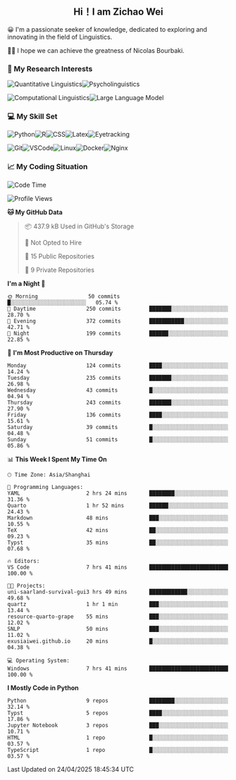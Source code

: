 

## <div align="center">Hi！I am Zichao Wei</div>

😀 I'm a passionate seeker of knowledge, dedicated to exploring and innovating in the field of Linguistics.

🙋‍♂️ I hope we can achieve the greatness of Nicolas Bourbaki.

### 🔬 My Research Interests

![Quantitative Linguistics](https://img.shields.io/badge/Quantitative%20Linguistics-%230072CC.svg?&style=for-the-badge&logo=appveyor&logoColor=white)![Psycholinguistics](https://img.shields.io/badge/Psycholinguistics-%2301a3a1.svg?&style=for-the-badge&logo=AWS%20Amplify&logoColor=white)

![Computational Linguistics](https://img.shields.io/badge/Computational%20Linguistics-%231877F2.svg?&style=for-the-badge&logo=Markdown&logoColor=white)![Large Language Model](https://img.shields.io/badge/Large%20Language%20Model-%23F76300.svg?&style=for-the-badge&logo=Android&logoColor=white)

### 💻 My Skill Set

![Python](https://img.shields.io/badge/Python-%2314354C.svg?style=for-the-badge&logo=python&logoColor=white&color=2AB3E3)![R](https://img.shields.io/badge/-R-276DC3?style=for-the-badge&logo=r&logoColor=white)![CSS](https://img.shields.io/badge/-CSS-1572B6?style=for-the-badge&logo=css3&logoColor=white)![Latex](https://img.shields.io/badge/-Latex-008080?style=for-the-badge&logo=latex&logoColor=white)![Eyetracking](https://img.shields.io/badge/Eyetracking-%230078D6?style=for-the-badge&logo=SearXNG&logoColor=#3050FF)

![Git](https://img.shields.io/badge/-Git-F05032?style=for-the-badge&logo=git&logoColor=white)![VSCode](https://img.shields.io/badge/-VSCode-007ACC?style=for-the-badge&logo=visual-studio-code&logoColor=white)![Linux](https://img.shields.io/badge/-Linux-FCC624?style=for-the-badge&logo=linux&logoColor=black)![Docker](https://img.shields.io/badge/-Docker-2496ED?style=for-the-badge&logo=docker&logoColor=white)![Nginx](https://img.shields.io/badge/-Nginx-009639?style=for-the-badge&logo=nginx&logoColor=white)

### 📈 My Coding Situation

<!--START_SECTION:waka-->
![Code Time](http://img.shields.io/badge/Code%20Time-450%20hrs%2047%20mins-blue)

![Profile Views](http://img.shields.io/badge/Profile%20Views-0-blue)

**🐱 My GitHub Data** 

> 📦 437.9 kB Used in GitHub's Storage 
 > 
> 🚫 Not Opted to Hire
 > 
> 📜 15 Public Repositories 
 > 
> 🔑 9 Private Repositories 
 > 
**I'm a Night 🦉** 

```text
🌞 Morning                50 commits          █░░░░░░░░░░░░░░░░░░░░░░░░   05.74 % 
🌆 Daytime                250 commits         ███████░░░░░░░░░░░░░░░░░░   28.70 % 
🌃 Evening                372 commits         ███████████░░░░░░░░░░░░░░   42.71 % 
🌙 Night                  199 commits         ██████░░░░░░░░░░░░░░░░░░░   22.85 % 
```
📅 **I'm Most Productive on Thursday** 

```text
Monday                   124 commits         ████░░░░░░░░░░░░░░░░░░░░░   14.24 % 
Tuesday                  235 commits         ███████░░░░░░░░░░░░░░░░░░   26.98 % 
Wednesday                43 commits          █░░░░░░░░░░░░░░░░░░░░░░░░   04.94 % 
Thursday                 243 commits         ███████░░░░░░░░░░░░░░░░░░   27.90 % 
Friday                   136 commits         ████░░░░░░░░░░░░░░░░░░░░░   15.61 % 
Saturday                 39 commits          █░░░░░░░░░░░░░░░░░░░░░░░░   04.48 % 
Sunday                   51 commits          █░░░░░░░░░░░░░░░░░░░░░░░░   05.86 % 
```


📊 **This Week I Spent My Time On** 

```text
🕑︎ Time Zone: Asia/Shanghai

💬 Programming Languages: 
YAML                     2 hrs 24 mins       ████████░░░░░░░░░░░░░░░░░   31.36 % 
Quarto                   1 hr 52 mins        ██████░░░░░░░░░░░░░░░░░░░   24.43 % 
Markdown                 48 mins             ███░░░░░░░░░░░░░░░░░░░░░░   10.55 % 
TeX                      42 mins             ██░░░░░░░░░░░░░░░░░░░░░░░   09.23 % 
Typst                    35 mins             ██░░░░░░░░░░░░░░░░░░░░░░░   07.68 % 

🔥 Editors: 
VS Code                  7 hrs 41 mins       █████████████████████████   100.00 % 

🐱‍💻 Projects: 
uni-saarland-survival-gui3 hrs 49 mins       ████████████░░░░░░░░░░░░░   49.68 % 
quartz                   1 hr 1 min          ███░░░░░░░░░░░░░░░░░░░░░░   13.44 % 
resource-quarto-grape    55 mins             ███░░░░░░░░░░░░░░░░░░░░░░   12.02 % 
SNLP                     50 mins             ███░░░░░░░░░░░░░░░░░░░░░░   11.02 % 
exusiaiwei.github.io     20 mins             █░░░░░░░░░░░░░░░░░░░░░░░░   04.38 % 

💻 Operating System: 
Windows                  7 hrs 41 mins       █████████████████████████   100.00 % 
```

**I Mostly Code in Python** 

```text
Python                   9 repos             ████████░░░░░░░░░░░░░░░░░   32.14 % 
Typst                    5 repos             ████░░░░░░░░░░░░░░░░░░░░░   17.86 % 
Jupyter Notebook         3 repos             ███░░░░░░░░░░░░░░░░░░░░░░   10.71 % 
HTML                     1 repo              █░░░░░░░░░░░░░░░░░░░░░░░░   03.57 % 
TypeScript               1 repo              █░░░░░░░░░░░░░░░░░░░░░░░░   03.57 % 
```




 Last Updated on 24/04/2025 18:45:34 UTC
<!--END_SECTION:waka-->
